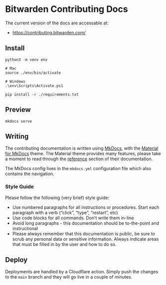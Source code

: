 # Bitwarden Contributing Docs

The current version of the docs are accessable at:

- https://contributing.bitwarden.com/

## Install

```
python3 -m venv env

# Mac
source ./env/bin/activate

# Windows
.\env\Scripts\Activate.ps1

pip install -r ./requirements.txt
```

## Preview

```
mkdocs serve
```

## Writing

The contributing documentation is written using [MkDocs](https://www.mkdocs.org/), with the [Material for MkDocs](https://squidfunk.github.io/mkdocs-material/) theme. The Material theme provides many features, please take a moment to read through the [reference](https://squidfunk.github.io/mkdocs-material/reference/) section of their documentation.

The MkDocs config lives in the `mkdocs.yml` configuration file which also contains the navigation.

### Style Guide

Please follow the following (very brief) style guide:

- Use numbered paragraphs for all instructions or procedures. Start each paragraph with a verb (“click”, “type”, “restart”, etc)
- Use code blocks for all commands. Don’t write them in-line
- Avoid long paragraphs - this documentation should be to-the-point and instructional
- Please always remember that this documentation is public, be sure to scrub any personal data or sensitive information. Always indicate areas that must be filled in by the user and how to do so.

## Deploy

Deployments are handled by a Cloudflare action. Simply push the changes to the `main` branch and they will go live in a couple of minutes.
